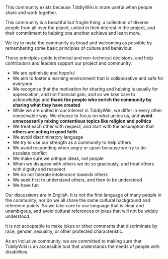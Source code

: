 <p>This community exists because TiddlyWiki is more useful when people share and work together.</p><p>This community is a beautiful but fragile thing: a collection of diverse people from all over the planet, united in their interest in the project, and their commitment to helping one another achieve and learn more.</p><p>We try to make the community as broad and welcoming as possible by remembering some basic principles of culture and behaviour.</p><p>These principles guide technical and non-technical decisions, and help contributors and leaders support our project and community.</p><ul><li>We are optimistic and hopeful</li><li>We aim to foster a learning environment that is collaborative and safe for everyone</li><li>We recognise that the motivation for sharing and helping is usually for appreciation, and not financial gain, and so we take care to acknowledge and <strong>thank the people who enrich the community by sharing what they have created</strong></li><li>While we are united in our interest in TiddlyWiki, we differ in every other conceivable way. We choose to focus on what unites us, and <strong>avoid unnecessarily mixing contentious topics like religion and politics</strong></li><li>We treat each other with respect, and start with the assumption that <strong>others are acting in good faith</strong></li><li>We avoid discriminatory language</li><li>We try to use our strength as a community to help others</li><li>We avoid responding when angry or upset because we try to de-escalate conflict</li><li>We make sure we critique ideas, not people</li><li>When we disagree with others we do so graciously, and treat others with dignity and respoect</li><li>We do not tolerate intolerance towards others</li><li>We seek first to understand others, and then to be understood</li><li>We have fun</li></ul><p>Our discussions are in English. It is not the first language of many people in the community, nor do we all share the same cultural background and reference points. So we take care to use language that is clear and unambigous, and avoid cultural references or jokes that will not be widely understood.</p><p>It is not acceptable to make jokes or other comments that discriminate by race, gender, sexuality, or other protected characteristic.</p><p>As an inclusive community, we are committed to making sure that TiddlyWiki is an accessible tool that understands the needs of people with disabilities.</p>